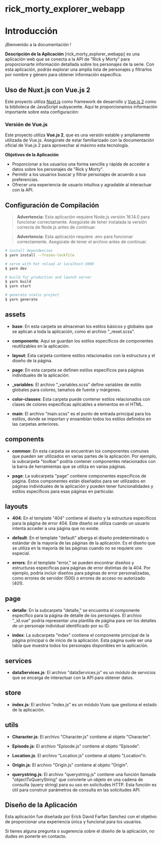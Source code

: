 # rick_morty_explorer_webapp
# Introducción

¡Bienvenido a la documentación !

**Descripción de la Aplicación**
[rick_morty_explorer_webapp] es una aplicación web que se conecta a la API de "Rick y Morty" para proporcionarte información detallada sobre los personajes de la serie. Con esta aplicación, podrás explorar una amplia lista de personajes y filtrarlos por nombre y género para obtener información específica.

## Uso de Nuxt.js con Vue.js 2

Este proyecto utiliza [Nuxt.js](https://nuxtjs.org/) como framework de desarrollo y [Vue.js 2](https://vuejs.org/) como la biblioteca de JavaScript subyacente. Aquí te proporcionamos información importante sobre esta configuración:

### Versión de Vue.js

Este proyecto utiliza **Vue.js 2**, que es una versión estable y ampliamente utilizada de Vue.js. Asegúrate de estar familiarizado con la documentación oficial de Vue.js 2 para aprovechar al máximo esta tecnología.


**Objetivos de la Aplicación**
- Proporcionar a los usuarios una forma sencilla y rápida de acceder a datos sobre los personajes de "Rick y Morty".
- Permitir a los usuarios buscar y filtrar personajes de acuerdo a sus preferencias.
- Ofrecer una experiencia de usuario intuitiva y agradable al interactuar con la API.

## Configuración de Compilación

> **Advertencia:** Esta aplicación requiere Node.js versión 16.14.0 para funcionar correctamente. Asegúrate de tener instalada la versión correcta de Node.js antes de continuar.

> **Advertencia:** Esta aplicación requiere .env para funcionar correctamente. Asegúrate de tener el archivo antes de continuar.

```bash
# install dependencies
$ yarn install --frozen-lockfile

# serve with hot reload at localhost:3000
$ yarn dev

# build for production and launch server
$ yarn build
$ yarn start

# generate static project
$ yarn generate
 ```

 ## assets

  - **base**: En esta carpeta se almacenan los estilos básicos y globales que se aplican a toda la aplicación, como el archivo "_reset.scss".

  - **components**: Aquí se guardan los estilos específicos de componentes reutilizables en la aplicación.

  - **layout**: Esta carpeta contiene estilos relacionados con la estructura y el diseño de la página.

  - **page**: En esta carpeta se definen estilos específicos para páginas individuales de la aplicación.

  - **_variables**: El archivo "_variables.scss" define variables de estilo globales para colores, tamaños de fuente y márgenes.

  - **color-classes**: Esta carpeta puede contener estilos relacionados con clases de colores específicas aplicables a elementos en el HTML.

  - **main**: El archivo "main.scss" es el punto de entrada principal para los estilos, donde se importan y ensamblan todos los estilos definidos en las carpetas anteriores.

  ## components


  - **common**: En esta carpeta se encuentran los componentes comunes que pueden ser utilizados en varias partes de la aplicación. Por ejemplo, la subcarpeta "toolbar" podría contener componentes relacionados con la barra de herramientas que se utiliza en varias páginas.

  - **page**: La subcarpeta "page" contiene componentes específicos de página. Estos componentes están diseñados para ser utilizados en páginas individuales de la aplicación y pueden tener funcionalidades y estilos específicos para esas páginas en particular.

## layouts

  - **404**: En el template "404" contiene el diseño y la estructura específicos para la página de error 404. Este diseño se utiliza cuando un usuario intenta acceder a una página que no existe.

  - **default**: En el template "default" alberga el diseño predeterminado o estándar de la mayoría de las páginas de la aplicación. Es el diseño que se utiliza en la mayoría de las páginas cuando no se requiere uno especial.

  - **errors**: En el template "error," se pueden encontrar diseños y estructuras específicas para páginas de error distintas de la 404. Por ejemplo, podría incluir diseños para páginas de error personalizadas, como errores de servidor (500) o errores de acceso no autorizado (401).
## page


  - **detalle**: En la subcarpeta "detalle," se encuentra el componente específico para la página de detalle de los personajes. El archivo "_id.vue" podría representar una plantilla de página para ver los detalles de un personaje individual identificado por su ID.

  - **index**: La subcarpeta "index" contiene el componente principal de la página principal o de inicio de la aplicación. Esta página suele ser una tabla que muestra todos los personajes disponibles en la aplicación.
## services


  - **dataServices.js**: El archivo "dataServices.js" es un módulo de servicios que se encarga de interactuar con la API para obtener datos.

## store
  - **index.js**: El archivo "index.js" es un módulo Vuex que gestiona el estado de la aplicación.

  ## utils

  - **Character.js**: El archivo "Character.js" contiene al objeto "Character".

  - **Episode.js**: El archivo "Episode.js" contiene al objeto "Episode".

  - **Location.js**: El archivo "Location.js" contiene al objeto "Location"n.

  - **Origin.js**: El archivo "Origin.js" contiene al objeto "Origin".

  - **querystring.js**: El archivo "querystring.js" contiene una función llamada "objectToQueryString" que convierte un objeto en una cadena de consulta (query string) para su uso en solicitudes HTTP. Esta función es útil para construir parámetros de consulta en las solicitudes API.

## Diseño de la Aplicación

Esta aplicación fue diseñada por Erick David Farfan Sanchez con el objetivo de proporcionar una experiencia única y funcional para los usuarios.

Si tienes alguna pregunta o sugerencia sobre el diseño de la aplicación, no dudes en ponerte en contacto.

